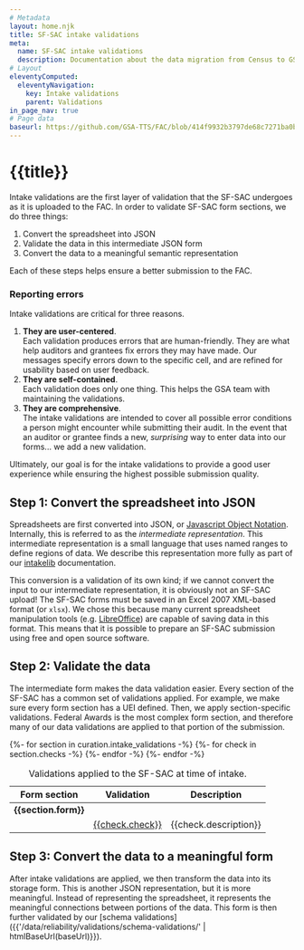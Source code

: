 ```yaml
---
# Metadata
layout: home.njk
title: SF-SAC intake validations
meta:
  name: SF-SAC intake validations
  description: Documentation about the data migration from Census to GSA.
# Layout
eleventyComputed:
  eleventyNavigation:
    key: Intake validations
    parent: Validations
in_page_nav: true
# Page data
baseurl: https://github.com/GSA-TTS/FAC/blob/414f9932b3797de68c7271ba0b471c9b834062ce/backend/audit/intakelib/checks/
---
```


# {{title}}

Intake validations are the first layer of validation that the SF-SAC undergoes as it is uploaded to the FAC. In order to validate SF-SAC form sections, we do three things:

1. Convert the spreadsheet into JSON
2. Validate the data in this intermediate JSON form
3. Convert the data to a meaningful semantic representation

Each of these steps helps ensure a better submission to the FAC.


### Reporting errors

Intake validations are critical for three reasons.

1. **They are user-centered**. <br>Each validation produces errors that are human-friendly. They are what help auditors and grantees fix errors they may have made. Our messages specify errors down to the specific cell, and are refined for usability based on user feedback.
2. **They are self-contained**.<br>Each validation does only one thing. This helps the GSA team with maintaining the validations.
3. **They are comprehensive**.<br>The intake validations are intended to cover all possible error conditions a person might encounter while submitting their audit. In the event that an auditor or grantee finds a new, *surprising* way to enter data into our forms... we add a new validation.

Ultimately, our goal is for the intake validations to provide a good user experience while ensuring the highest possible submission quality.

## Step 1: Convert the spreadsheet into JSON

Spreadsheets are first converted into JSON, or [Javascript Object Notation]({{glossary.sites.json.url}}). Internally, this is referred to as the *intermediate representation*. This intermediate representation is a small language that uses named ranges to define regions of data. We describe this representation more fully as part of our [intakelib](https://github.com/GSA-TTS/FAC/blob/414f9932b3797de68c7271ba0b471c9b834062ce/backend/audit/intakelib/README.md) documentation.

This conversion is a validation of its own kind; if we cannot convert the input to our intermediate representation, it is obviously not an SF-SAC upload! The SF-SAC forms must be saved in an Excel 2007 XML-based format (or `xlsx`). We chose this because many current spreadsheet manipulation tools (e.g. [LibreOffice]({{glossary.sites.libreoffice.url}})) are capable of saving data in this format. This means that it is possible to prepare an SF-SAC submission using free and open source software.

## Step 2: Validate the data

The intermediate form makes the data validation easier. Every section of the SF-SAC has a common set of validations applied. For example, we make sure every form section has a UEI defined. Then, we apply section-specific validations. Federal Awards is the most complex form section, and therefore many of our data validations are applied to that portion of the submission. 

<div class="usa-table-container" tabindex="0">
<table class="usa-table">
    <caption>
    Validations applied to the SF-SAC at time of intake.
    </caption>
    <thead>
    <tr>
        <th scope="col">Form section</th>
        <th scope="col">Validation</th>
        <th scope="col">Description</th>
    </tr>
    </thead>
    <tbody>
{%- for section in curation.intake_validations -%}
    <tr>
        <td><b>{{section.form}}</b></td>
        <td></td>
        <td></td>
    </tr>
    {%- for check in section.checks -%}
        <tr>
            <td>&nbsp;</td>
            <td scope="row"><a href='{{ check.url | replace("BASEURL", baseurl) }}'>{{check.check}}</a></td>
            <td>{{check.description}}</td>
        </tr>
    {%- endfor -%}
{%- endfor -%}
</tbody>
</table>
</div>


## Step 3: Convert the data to a meaningful form

After intake validations are applied, we then transform the data into its storage form. This is another JSON representation, but it is more meaningful. Instead of representing the spreadsheet, it represents the meaningful connections between portions of the data. This form is then further validated by our [schema validations]({{'/data/reliability/validations/schema-validations/' | htmlBaseUrl(baseUrl)}}).
